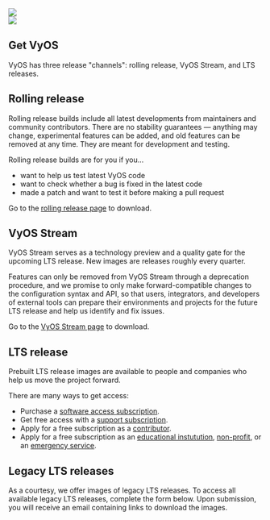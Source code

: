 <div class='get-page'>
  <section class='banner'>
    <div class='containerCustom'>
      <div class='left-shape'>
        <img src='/img/global/shape-left.svg' />
      </div>
      <div class='right-shape'>
        <img src='/img/global/shape-right.svg' />
      </div>

  <div class='banner-div'>

  # Get VyOS

  VyOS has three release "channels": rolling release, VyOS Stream, and LTS releases.

  </div>

  </div>
  </section>

  <section class='content-section'>
    <div class='content-div'>
      <div class='nightly-builds'>

  ## Rolling release

  Rolling release builds include all latest developments from maintainers and community contributors.
  There are no stability guarantees — anything may change, experimental features can be added,
  and old features can be removed at any time. They are meant for development and testing.

  Rolling release builds are for you if you...

  - want to help us test latest VyOS code
  - want to check whether a bug is fixed in the latest code
  - made a patch and want to test it before making a pull request

  Go to the [rolling release page](/get/nightly-builds) to download.

  </div>

  <div class="lts">

  ## VyOS Stream

  VyOS Stream serves as a technology preview and a quality gate for the upcoming LTS release.
  New images are releases roughly every quarter.

  Features can only be removed from VyOS Stream through a deprecation procedure,
  and we promise to only make forward-compatible changes to the configuration syntax
  and API, so that users, integrators, and developers of external tools
  can prepare their environments and projects for the future LTS release
  and help us identify and fix issues.

  Go to the [VyOS Stream page](/get/stream) to download.

  </div>

  <div class='lts'>

  ## LTS release

  Prebuilt LTS release images are available to people and companies who help us move the project
  forward.

  There are many ways to get access:

  - Purchase a [software access subscription](https://vyos.io/subscriptions/software/).
  - Get free access with a [support subscription](https://vyos.io/subscriptions/support/).
  - Apply for a free subscription as a [contributor](/get/contributor-subscriptions).
  - Apply for a free subscription as an
    [educational instutution](https://vyos.io/community/for-educational-institutions/),
    [non-profit](https://vyos.io/community/for-non-commercial-organizations/), or an
    [emergency service](http://vyos.io/community/for-first-responders/).

  </div>

  <div class='legacy-lts'>

  ## Legacy LTS releases

  As a courtesy, we offer images of legacy LTS releases. To access all available legacy LTS releases, complete the form below.
  Upon submission, you will receive an email containing links to download the images.

  </div>

  </div>

  </section>

  <section class='form'>
    <div class='containerCustom'>
      <div id="application-form" class='application-form'>

<script charset="utf-8" type="text/javascript" src="//js.hsforms.net/forms/embed/v2.js"></script>
<script>
  hbspt.forms.create({
    region: "na1",
    portalId: "4129050",
    formId: "ebb05a53-23d6-4454-824d-817d0d8b86d4"
  });
</script>

  </div>
  </div>

  </section>

</div>
